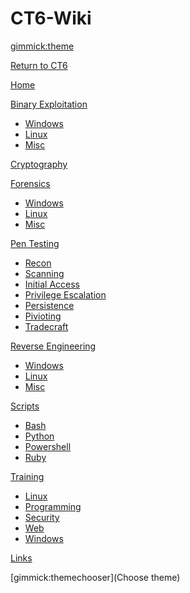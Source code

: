 <!--
  -- Name of your wiki
  -- Do NOT remove the leading `#` character.
  -->

# CT6-Wiki


<!--
  -- Default theme
  -- (Read: http://dynalon.github.io/mdwiki/#!customizing.md#Theme_chooser)
  -->

[gimmick:theme](yeti)


<!--
  -- Navigation
  -- (Read: http://dynalon.github.io/mdwiki/#!quickstart.md#Adding_a_navigation)
  -->

[Return to CT6](http://www.cyberteam6.net)

[Home](index.md)

[Binary Exploitation]()
  
  * [Windows](binary/windows.md)
  * [Linux](binary/linux.md)
  * [Misc](binary/misc.md)

[Cryptography](crypto/crypto.md)

[Forensics]()
 
  * [Windows](forensics/windows.md)
  * [Linux](forensics/linux.md)
  * [Misc](forensics/misc.md)

[Pen Testing]()
 
  * [Recon](pentest/recon.md)
  * [Scanning](pentest/scan.md)
  * [Initial Access](pentest/access.md)
  * [Privilege Escalation](pentest/privex.md)
  * [Persistence](pentest/persistence.md)
  * [Pivioting](pentest/piviot.md)
  * [Tradecraft](pentest/tradecraft.md)

[Reverse Engineering]()
 
  * [Windows](reverse/windows.md)
  * [Linux](reverse/linux.md)
  * [Misc](reverse/misc.md)

[Scripts]()
 
  * [Bash](scripts/bash.md)  
  * [Python](scripts/python.md)
  * [Powershell](scripts/powershell.md)
  * [Ruby](scripts/ruby.md)

[Training]()
 
  * [Linux](training/linux.md)
  * [Programming](training/programming.md)
  * [Security](training/security.md)
  * [Web](training/web.md)
  * [Windows](training/windows.md)

[Links](links/links.md)

[gimmick:themechooser](Choose theme)
